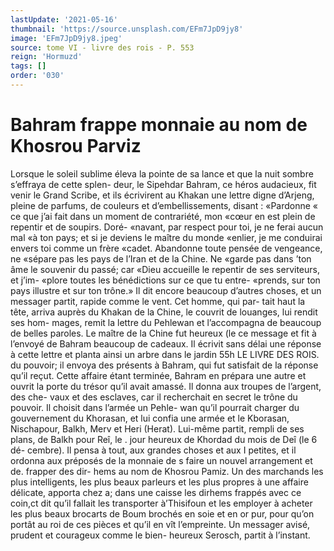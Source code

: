 ```yaml
---
lastUpdate: '2021-05-16'
thumbnail: 'https://source.unsplash.com/EFm7JpD9jy8'
image: 'EFm7JpD9jy8.jpeg'
source: tome VI - livre des rois - P. 553
reign: 'Hormuzd'
tags: []
order: '030'
---
```


# Bahram frappe monnaie au nom de Khosrou Parviz

Lorsque le soleil sublime éleva la pointe de sa lance et que la nuit sombre s’effraya de cette splen- deur, le Sipehdar Bahram, ce héros audacieux, fit venir le Grand Scribe, et ils écrivirent au Khakan une lettre digne d’Arjeng, pleine de parfums, de couleurs et d’embellissements, disant : «Pardonne
« ce que j’ai fait dans un moment de contrariété, mon
«cœur en est plein de repentir et de soupirs. Doré- «navant, par respect pour toi, je ne ferai aucun mal «à ton pays; et si je deviens le maître du monde «enlier, je me conduirai envers toi comme un frère «cadet. Abandonne toute pensée de vengeance, ne «sépare pas les pays de l’Iran et de la Chine. Ne
«garde pas dans ’ton âme le souvenir du passé; car
«Dieu accueille le repentir de ses serviteurs, et j’im- «plore toutes les bénédictions sur ce que tu entre- «prends, sur ton pays illustre et sur ton trône.» Il
dit encore beaucoup d’autres choses, et un messager partit, rapide comme le vent. Cet homme, qui par- tait haut la tête, arriva auprès du Khakan de la Chine, le couvrit de louanges, lui rendit ses hom- mages, remit la lettre du Pehlewan et l’accompagna
de beaucoup de belles paroles. Le maître de la Chine
fut heureux (le ce message et fit à l’envoyé de Bahram beaucoup de cadeaux. Il écrivit sans délai une réponse
à cette lettre et planta ainsi un arbre dans le jardin
55h LE LIVRE DES ROIS.
du pouvoir; il envoya des présents à Bahram, qui fut satisfait de la réponse qu’il reçut.
Cette affaire étant terminée, Bahram en prépara
une autre et ouvrit la porte du trésor qu’il avait amassé. Il donna aux troupes de l’argent, des che-
vaux et des esclaves, car il recherchait en secret le trône du pouvoir. Il choisit dans l’armée un Pehle-
wan qu’il pourrait charger du gouvernement du Khorasan, et lui confia une armée et le Kborasan, Nischapour, Balkh, Merv et Heri (Herat). Lui-même partit, rempli de ses plans, de Balkh pour Reî, le . jour heureux de Khordad du mois de Deî (le 6 dé- cembre). Il pensa à tout, aux grandes choses et aux I petites, et il ordonna aux préposés de la monnaie de s faire un nouvel arrangement et de. frapper des dir- hems au nom de Khosrou Pamiz. Un des marchands les plus intelligents, les plus beaux parleurs et les plus propres à une affaire délicate, apporta chez a; dans une caisse les dirhems frappés avec ce coin,ct
dit qu’il fallait les transporter à’Thisifoun et les employer à acheter les plus beaux brocarts de Boum brochés en soie et en or pur, pour qu’on portât au
roi de ces pièces et qu’il en vît l’empreinte. Un
messager avisé, prudent et courageux comme le bien- heureux Serosch, partit à l’instant.

